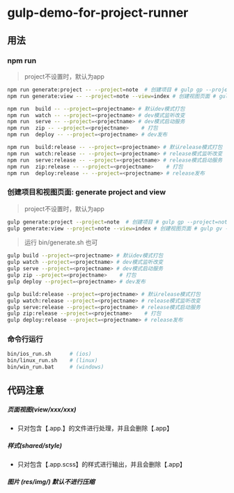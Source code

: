 # gulp-demo-for-project-runner

## 用法
### npm run
>project不设置时，默认为app

```bash
npm run generate:project -- --project=note  # 创建项目 # gulp gp --project=note
npm run generate:view -- --project=note --view=index # 创建视图页面 # gulp gv --project=note --view=index
```
```bash
npm run  build -- --project=<projectname> # 默认dev模式打包
npm run  watch -- --project=<projectname> # dev模式监听改变
npm run  serve -- --project=<projectname> # dev模式启动服务
npm run  zip -- --project=<projectname>    # 打包
npm run  deploy -- --project=<projectname> # dev发布

npm run  build:release -- --project=<projectname> # 默认release模式打包
npm run  watch:release -- --project=<projectname> # release模式监听改变
npm run  serve:release -- --project=<projectname> # release模式启动服务
npm run  zip:release -- --project=<projectname>    # 打包
npm run  deploy:release -- --project=<projectname> # release发布

```

### 创建项目和视图页面: generate project and view
>project不设置时，默认为app
```bash
gulp generate:project --project=note  # 创建项目 # gulp gp --project=note
gulp generate:view --project=note --view=index # 创建视图页面 # gulp gv --project=note --view=index
```
>运行 bin/generate.sh 也可


```bash
gulp build --project=<projectname> # 默认dev模式打包
gulp watch --project=<projectname> # dev模式监听改变
gulp serve --project=<projectname> # dev模式启动服务
gulp zip --project=<projectname>    # 打包
gulp deploy --project=<projectname> # dev发布

gulp build:release --project=<projectname> # 默认release模式打包
gulp watch:release --project=<projectname> # release模式监听改变
gulp serve:release --project=<projectname> # release模式启动服务
gulp zip:release --project=<projectname>    # 打包
gulp deploy:release --project=<projectname> # release发布

```

### 命令行运行

```bash
bin/ios_run.sh      # (ios)
bin/linux_run.sh    # (linux)
bin/win_run.bat     # (windows)
```

## 代码注意
##### 页面视图(view/xxx/xxx)
- 只对包含【.app.】的文件进行处理，并且会删除【.app】

##### 样式(shared/style)
- 只对包含【.app.scss】的样式进行输出，并且会删除【.app】

##### 图片 (res/img/) 默认不进行压缩
